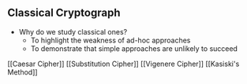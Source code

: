 ## Classical Cryptograph
- Why do we study classical ones?
	- To highlight the weakness of ad-hoc approaches
	- To demonstrate that simple approaches are unlikely to succeed

[[Caesar Cipher]]
[[Substitution Cipher]]
[[Vigenere Cipher]]
[[Kasiski's Method]]

